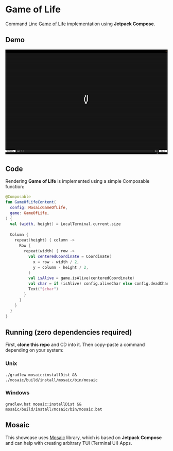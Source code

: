# Game of Life

Command Line
[Game of Life](https://en.wikipedia.org/wiki/Conway%27s_Game_of_Life)
implementation using **Jetpack Compose**.

## Demo

![](demo.gif)

## Code

Rendering **Game of Life** is implemented using a simple Composable function:

```kotlin
@Composable
fun GameOfLifeContent(
  config: MosaicGameOfLife,
  game: GameOfLife,
) {
  val (width, height) = LocalTerminal.current.size

  Column {
    repeat(height) { column ->
      Row {
        repeat(width) { row ->
          val centeredCoordinate = Coordinate(
            x = row - width / 2,
            y = column - height / 2,
          )
          val isAlive = game.isAlive(centeredCoordinate)
          val char = if (isAlive) config.aliveChar else config.deadChar
          Text("$char")
        }
      }
    }
  }
}
```

## Running (zero dependencies required)

First, **clone this repo** and CD into it. Then copy-paste a command depending
on your system:

### Unix

```shell
./gradlew mosaic:installDist &&
./mosaic/build/install/mosaic/bin/mosaic
```

### Windows

```shell
gradlew.bat mosaic:installDist &&
mosaic/build/install/mosaic/bin/mosaic.bat
```

## Mosaic

This showcase uses [Mosaic](https://github.com/JakeWharton/mosaic) library,
which is based on **Jetpack Compose** and can help with creating arbitrary TUI
(Terminal UI) Apps.

